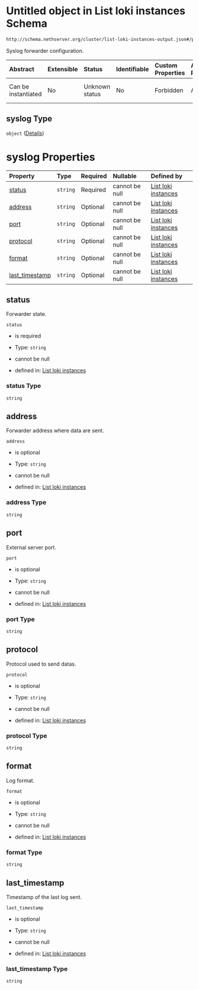 # Untitled object in List loki instances Schema

```txt
http://schema.nethserver.org/cluster/list-loki-instances-output.json#/properties/instances/items/properties/syslog
```

Syslog forwarder configuration.

| Abstract            | Extensible | Status         | Identifiable | Custom Properties | Additional Properties | Access Restrictions | Defined In                                                                                          |
| :------------------ | :--------- | :------------- | :----------- | :---------------- | :-------------------- | :------------------ | :-------------------------------------------------------------------------------------------------- |
| Can be instantiated | No         | Unknown status | No           | Forbidden         | Allowed               | none                | [list-loki-instances-output.json\*](cluster/list-loki-instances-output.json "open original schema") |

## syslog Type

`object` ([Details](list-loki-instances-output-properties-instances-items-properties-syslog.md))

# syslog Properties

| Property                           | Type     | Required | Nullable       | Defined by                                                                                                                                                                                                                                                                 |
| :--------------------------------- | :------- | :------- | :------------- | :------------------------------------------------------------------------------------------------------------------------------------------------------------------------------------------------------------------------------------------------------------------------- |
| [status](#status)                  | `string` | Required | cannot be null | [List loki instances](list-loki-instances-output-properties-instances-items-properties-syslog-properties-status.md "http://schema.nethserver.org/cluster/list-loki-instances-output.json#/properties/instances/items/properties/syslog/properties/status")                 |
| [address](#address)                | `string` | Optional | cannot be null | [List loki instances](list-loki-instances-output-properties-instances-items-properties-syslog-properties-address.md "http://schema.nethserver.org/cluster/list-loki-instances-output.json#/properties/instances/items/properties/syslog/properties/address")               |
| [port](#port)                      | `string` | Optional | cannot be null | [List loki instances](list-loki-instances-output-properties-instances-items-properties-syslog-properties-port.md "http://schema.nethserver.org/cluster/list-loki-instances-output.json#/properties/instances/items/properties/syslog/properties/port")                     |
| [protocol](#protocol)              | `string` | Optional | cannot be null | [List loki instances](list-loki-instances-output-properties-instances-items-properties-syslog-properties-protocol.md "http://schema.nethserver.org/cluster/list-loki-instances-output.json#/properties/instances/items/properties/syslog/properties/protocol")             |
| [format](#format)                  | `string` | Optional | cannot be null | [List loki instances](list-loki-instances-output-properties-instances-items-properties-syslog-properties-format.md "http://schema.nethserver.org/cluster/list-loki-instances-output.json#/properties/instances/items/properties/syslog/properties/format")                 |
| [last\_timestamp](#last_timestamp) | `string` | Optional | cannot be null | [List loki instances](list-loki-instances-output-properties-instances-items-properties-syslog-properties-last_timestamp.md "http://schema.nethserver.org/cluster/list-loki-instances-output.json#/properties/instances/items/properties/syslog/properties/last_timestamp") |

## status

Forwarder state.

`status`

* is required

* Type: `string`

* cannot be null

* defined in: [List loki instances](list-loki-instances-output-properties-instances-items-properties-syslog-properties-status.md "http://schema.nethserver.org/cluster/list-loki-instances-output.json#/properties/instances/items/properties/syslog/properties/status")

### status Type

`string`

## address

Forwarder address where data are sent.

`address`

* is optional

* Type: `string`

* cannot be null

* defined in: [List loki instances](list-loki-instances-output-properties-instances-items-properties-syslog-properties-address.md "http://schema.nethserver.org/cluster/list-loki-instances-output.json#/properties/instances/items/properties/syslog/properties/address")

### address Type

`string`

## port

External server port.

`port`

* is optional

* Type: `string`

* cannot be null

* defined in: [List loki instances](list-loki-instances-output-properties-instances-items-properties-syslog-properties-port.md "http://schema.nethserver.org/cluster/list-loki-instances-output.json#/properties/instances/items/properties/syslog/properties/port")

### port Type

`string`

## protocol

Protocol used to send datas.

`protocol`

* is optional

* Type: `string`

* cannot be null

* defined in: [List loki instances](list-loki-instances-output-properties-instances-items-properties-syslog-properties-protocol.md "http://schema.nethserver.org/cluster/list-loki-instances-output.json#/properties/instances/items/properties/syslog/properties/protocol")

### protocol Type

`string`

## format

Log format.

`format`

* is optional

* Type: `string`

* cannot be null

* defined in: [List loki instances](list-loki-instances-output-properties-instances-items-properties-syslog-properties-format.md "http://schema.nethserver.org/cluster/list-loki-instances-output.json#/properties/instances/items/properties/syslog/properties/format")

### format Type

`string`

## last\_timestamp

Timestamp of the last log sent.

`last_timestamp`

* is optional

* Type: `string`

* cannot be null

* defined in: [List loki instances](list-loki-instances-output-properties-instances-items-properties-syslog-properties-last_timestamp.md "http://schema.nethserver.org/cluster/list-loki-instances-output.json#/properties/instances/items/properties/syslog/properties/last_timestamp")

### last\_timestamp Type

`string`
